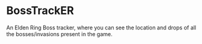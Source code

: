 # BossTrackER
An Elden Ring Boss tracker, where you can see the location and drops of all the bosses/invasions present in the game.
